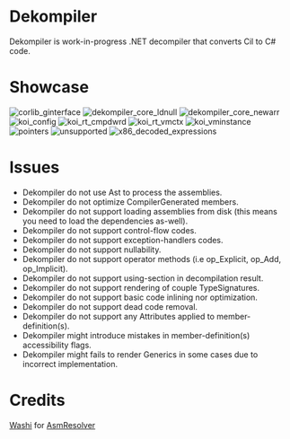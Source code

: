 # Dekompiler
Dekompiler is work-in-progress .NET decompiler that converts Cil to C# code.


# Showcase

![corlib_ginterface](https://github.com/CursedLand/Dekompiler/blob/main/showcase/corlib_ginterface.png)
![dekompiler_core_ldnull](https://github.com/CursedLand/Dekompiler/blob/main/showcase/dekompiler_core_ldnull.png)
![dekompiler_core_newarr](https://github.com/CursedLand/Dekompiler/blob/main/showcase/dekompiler_core_newarr.png)
![koi_config](https://github.com/CursedLand/Dekompiler/blob/main/showcase/koi_config.png)
![koi_rt_cmpdwrd](https://github.com/CursedLand/Dekompiler/blob/main/showcase/koi_rt_cmpdwrd.png)
![koi_rt_vmctx](https://github.com/CursedLand/Dekompiler/blob/main/showcase/koi_rt_vmctx.png)
![koi_vminstance](https://github.com/CursedLand/Dekompiler/blob/main/showcase/koi_vminstance.png)
![pointers](https://github.com/CursedLand/Dekompiler/blob/main/showcase/pointers.png)
![unsupported](https://github.com/CursedLand/Dekompiler/blob/main/showcase/unsupported.png)
![x86_decoded_expressions](https://github.com/CursedLand/Dekompiler/blob/main/showcase/x86_decoded_expressions.png)

# Issues
- Dekompiler do not use Ast to process the assemblies.
- Dekompiler do not optimize CompilerGenerated members.
- Dekompiler do not support loading assemblies from disk (this means you need to load the dependencies as-well).
- Dekompiler do not support control-flow codes.
- Dekompiler do not support exception-handlers codes.
- Dekompiler do not support nullability.
- Dekompiler do not support operator methods (i.e op_Explicit, op_Add, op_Implicit).
- Dekompiler do not support using-section in decompilation result.
- Dekompiler do not support rendering of couple TypeSignatures.
- Dekompiler do not support basic code inlining nor optimization.
- Dekompiler do not support dead code removal.
- Dekompiler do not support any Attributes applied to member-definition(s).
- Dekompiler might introduce mistakes in member-definition(s) accessibility flags.
- Dekompiler might fails to render Generics in some cases due to incorrect implementation.

# Credits
[Washi](https://github.com/Washi1337) for [AsmResolver](https://github.com/Washi1337/AsmResolver)
